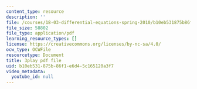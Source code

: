 ```yaml
---
content_type: resource
description: ''
file: /courses/18-03-differential-equations-spring-2010/b10eb531875b86f1e6d45c165120a3f7_heBvViSi9xQ.pdf
file_size: 58802
file_type: application/pdf
learning_resource_types: []
license: https://creativecommons.org/licenses/by-nc-sa/4.0/
ocw_type: OCWFile
resourcetype: Document
title: 3play pdf file
uid: b10eb531-875b-86f1-e6d4-5c165120a3f7
video_metadata:
  youtube_id: null
---
```

